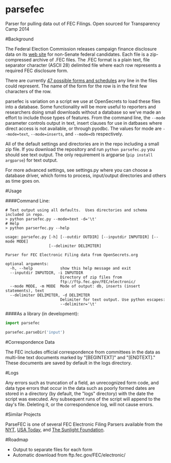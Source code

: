 parsefec
========

Parser for pulling data out of FEC Filings.  Open sourced for Transparency Camp 2014


#Background

The Federal Election Commission releases campaign finance disclosure data on its [web site](http://www.fec.gov/finance/disclosure/ftpefile.shtml) for non-Senate federal candidates.  Each file is a zip-compressed archive of .FEC files.  The .FEC format is a plain text, file separator character (ASCII 28) delimited file where each row represents a required FEC disclosure form.  

There are currently [47 possible forms and schedules](http://www.fec.gov/info/forms.shtml) any line in the files could represent.  The name of the form for the row is in the first few characters of the row.  

parsefec is variation on a script we use at OpenSecrets to load these files into a database.  Some functionality will be more useful to reporters and researchers doing small downloads without a database so we've made an effort to include those types of features.  From the command line, the ```--mode``` parameter controls output in text, insert clauses for use in datbases where direct access is not available, or through pyodbc.  The values for mode are ```--mode=text```, ```--mode=inserts```, and ```--mode=db``` respectively.

All of the default settings and directories are in the repo including a small zip file.  If you download the repository and run ```python parsefec.py``` you should see text output.  The only requirement is argparse (```pip install argparse```) for text output.  

For more advanced settings, see settings.py where you can choose a database driver, which forms to process, input/output directories and others as time goes on.


#Usage

####Command Line:

    # Text output using all defaults.  Uses directories and schema included in repo.
    > python parsefec.py --mode=text -d='\t'
    # Help
    > python parserfec.py --help
    
```
usage: parsefec.py [-h] [--outdir OUTDIR] [--inputdir INPUTDIR] [--mode MODE]
                   [--delimiter DELIMITER]

Parser for FEC Electronic Filing data from OpenSecrets.org

optional arguments:
  -h, --help            show this help message and exit
  --inputdir INPUTDIR, -i INPUTDIR
                        Directory of zip files from
                        ftp://ftp.fec.gov/FEC/electronic/
  --mode MODE, -m MODE  Mode of output: db, inserts (insert statements), text
  --delimiter DELIMITER, -d DELIMITER
                        Delimiter for text output. Use python escapes:
                        --delimiter='\t'
```



####As a library (in development):

```python
import parsefec

parsefec.parseDir('input')

```

#Correspondence Data

The FEC includes official correspondence from committees in the data as multi-line text documents marked by "[BEGINTEXT]" and "[ENDTEXT]."  These documents are saved by default in the logs directory.

#Logs

Any errors such as truncation of a field, an unrecognized form code, and data type errors that occur in the data such as poorly formed dates are stored in a directory (by default, the "logs" directory) with the date the script was executed.  Any subsequent runs of the script will append to the day's file.  Deleting it, or the correspondence log, will not cause errors.

#Similar Projects

ParseFEC is one of several FEC Electronic Filing Parsers available from the [NYT](https://github.com/NYTimes/Fech), [USA Today](https://github.com/cschnaars/FEC-Scraper), and [The Sunlight Foundation](https://github.com/jsfenfen/read_FEC).


#Roadmap

* Output to separate files for each form
* Automatic download from ftp.fec.gov/FEC/electronic/







